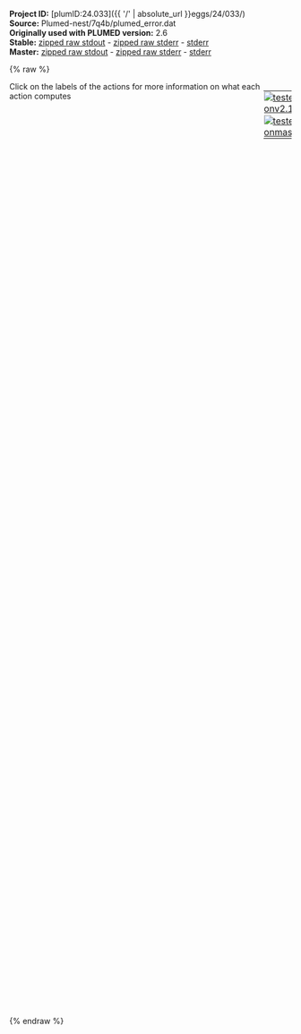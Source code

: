 **Project ID:** [plumID:24.033]({{ '/' | absolute_url }}eggs/24/033/)  
**Source:** Plumed-nest/7q4b/plumed_error.dat  
**Originally used with PLUMED version:** 2.6  
**Stable:** [zipped raw stdout](plumed_error.dat.plumed.stdout.txt.zip) - [zipped raw stderr](plumed_error.dat.plumed.stderr.txt.zip) - [stderr](plumed_error.dat.plumed.stderr)  
**Master:** [zipped raw stdout](plumed_error.dat.plumed_master.stdout.txt.zip) - [zipped raw stderr](plumed_error.dat.plumed_master.stderr.txt.zip) - [stderr](plumed_error.dat.plumed_master.stderr)  

{% raw %}
<div style="width: 100%; float:left">
<div style="width: 90%; float:left" id="value_details_data/Plumed-nest/7q4b/plumed_error.dat"> Click on the labels of the actions for more information on what each action computes </div>
<div style="width: 10%; float:left"><table><tr><td style="padding:1px"><a href="plumed_error.dat.plumed.stderr"><img src="https://img.shields.io/badge/v2.10-passing-green.svg" alt="tested onv2.10" /></a></td></tr><tr><td style="padding:1px"><a href="plumed_error.dat.plumed_master.stderr"><img src="https://img.shields.io/badge/master-passing-green.svg" alt="tested onmaster" /></a></td></tr></table></div></div>
<pre style="width=97%;">
<span style="color:blue" class="comment">#RESTART</span>
<span class="plumedtooltip" style="color:green">MOLINFO<span class="right">This command is used to provide information on the molecules that are present in your system. <a href="https://www.plumed.org/doc-master/user-doc/html/_m_o_l_i_n_f_o.html" style="color:green">More details</a><i></i></span></span> <span class="plumedtooltip">STRUCTURE<span class="right">a file in pdb format containing a reference structure<i></i></span></span>=structure_noh.pdb

<span style="color:blue" class="comment"># define all heavy atoms using GROMACS index file</span>
<span style="display:none;" id="data/Plumed-nest/7q4b/plumed_error.dat">The MOLINFO action with label <b></b> calculates something</span><b name="data/Plumed-nest/7q4b/plumed_error.datprotein-h" onclick='showPath("data/Plumed-nest/7q4b/plumed_error.dat","data/Plumed-nest/7q4b/plumed_error.datprotein-h","data/Plumed-nest/7q4b/plumed_error.datprotein-h","violet")'>protein-h</b><span style="display:none;" id="data/Plumed-nest/7q4b/plumed_error.datprotein-h">The GROUP action with label <b>protein-h</b> calculates the following quantities:<table  align="center" frame="void" width="95%" cellpadding="5%"><tr><td width="5%"><b> Quantity </b>  </td><td width="5%"><b> Type </b>  </td><td><b> Description </b> </td></tr><tr><td width="5%">protein-h</td><td width="5%"><font color="violet">atoms</font></td><td>indices of atoms specified in GROUP</td></tr></table></span>: <span class="plumedtooltip" style="color:green">GROUP<span class="right">Define a group of atoms so that a particular list of atoms can be referenced with a single label in definitions of CVs or virtual atoms. <a href="https://www.plumed.org/doc-master/user-doc/html/_g_r_o_u_p.html" style="color:green">More details</a><i></i></span></span> <span class="plumedtooltip">NDX_FILE<span class="right">the name of index file (gromacs syntax)<i></i></span></span>=noh_index.ndx  <span class="plumedtooltip">NDX_GROUP<span class="right">the name of the group to be imported (gromacs syntax) - first group found is used by default<i></i></span></span>=Protein-H

<span style="color:blue" class="comment"># make protein whole</span>
<span class="plumedtooltip" style="color:green">WHOLEMOLECULES<span class="right">This action is used to rebuild molecules that can become split by the periodic boundary conditions. <a href="https://www.plumed.org/doc-master/user-doc/html/_w_h_o_l_e_m_o_l_e_c_u_l_e_s.html" style="color:green">More details</a><i></i></span></span> <span class="plumedtooltip">ENTITY0<span class="right">the atoms that make up a molecule that you wish to align<i></i></span></span>=1-638 <span class="plumedtooltip">ENTITY1<span class="right">the atoms that make up a molecule that you wish to align<i></i></span></span>=639-1276 <span class="plumedtooltip">ENTITY2<span class="right">the atoms that make up a molecule that you wish to align<i></i></span></span>=1277-1914 <span class="plumedtooltip">ENTITY3<span class="right">the atoms that make up a molecule that you wish to align<i></i></span></span>=1915-2552 <span class="plumedtooltip">ENTITY4<span class="right">the atoms that make up a molecule that you wish to align<i></i></span></span>=2553-3190 <span class="plumedtooltip">ENTITY5<span class="right">the atoms that make up a molecule that you wish to align<i></i></span></span>=3191-3828 <span class="plumedtooltip">ENTITY6<span class="right">the atoms that make up a molecule that you wish to align<i></i></span></span>=3829-4466 <span class="plumedtooltip">ENTITY7<span class="right">the atoms that make up a molecule that you wish to align<i></i></span></span>=4467-5104 <span class="plumedtooltip">ENTITY8<span class="right">the atoms that make up a molecule that you wish to align<i></i></span></span>=5105-5742 <span class="plumedtooltip">ENTITY9<span class="right">the atoms that make up a molecule that you wish to align<i></i></span></span>=5743-6380 <span class="plumedtooltip">ENTITY10<span class="right">the atoms that make up a molecule that you wish to align<i></i></span></span>=6381-7018 <span class="plumedtooltip">ENTITY11<span class="right">the atoms that make up a molecule that you wish to align<i></i></span></span>=7019-7656 <span class="plumedtooltip">ADDREFERENCE<span class="right"> Define the reference position of the first atom of each entity using a PDB file<i></i></span></span>
<br/><span class="plumedtooltip" style="color:green">EMMI<span class="right">Calculate the fit of a structure or ensemble of structures with a cryo-EM density map. <a href="https://www.plumed.org/doc-master/user-doc/html/_e_m_m_i.html" style="color:green">More details</a><i></i></span></span> ...
<span class="plumedtooltip">LABEL<span class="right">a label for the action so that its output can be referenced in the input to other actions<i></i></span></span>=<b name="data/Plumed-nest/7q4b/plumed_error.datgmm" onclick='showPath("data/Plumed-nest/7q4b/plumed_error.dat","data/Plumed-nest/7q4b/plumed_error.datgmm","data/Plumed-nest/7q4b/plumed_error.datgmm","black")'>gmm</b><span style="display:none;" id="data/Plumed-nest/7q4b/plumed_error.datgmm">The EMMI action with label <b>gmm</b> calculates the following quantities:<table  align="center" frame="void" width="95%" cellpadding="5%"><tr><td width="5%"><b> Quantity </b>  </td><td width="5%"><b> Type </b>  </td><td><b> Description </b> </td></tr><tr><td width="5%">gmm.scoreb</td><td width="5%"><font color="black">scalar</font></td><td>Bayesian score</td></tr><tr><td width="5%">gmm.neff</td><td width="5%"><font color="black">scalar</font></td><td>effective number of replicas</td></tr></table></span> <span class="plumedtooltip">NOPBC<span class="right"> ignore the periodic boundary conditions when calculating distances<i></i></span></span> <span class="plumedtooltip">TEMP<span class="right">temperature<i></i></span></span>=310.0 <span class="plumedtooltip">NL_STRIDE<span class="right">The frequency with which we are updating the neighbor list<i></i></span></span>=1 <span class="plumedtooltip">NL_CUTOFF<span class="right">The cutoff in overlap for the neighbor list<i></i></span></span>=0.01
<span class="plumedtooltip">ATOMS<span class="right">atoms for which we calculate the density map, typically all heavy atoms<i></i></span></span>=<b name="data/Plumed-nest/7q4b/plumed_error.datprotein-h">protein-h</b> <span class="plumedtooltip">GMM_FILE<span class="right">file with the parameters of the GMM components<i></i></span></span>=map.dat
<span style="color:blue" class="comment">#the larger the number the softer the contribution of the EM data</span>
<span class="plumedtooltip">SIGMA_MIN<span class="right">minimum uncertainty<i></i></span></span>=0.05 <span class="plumedtooltip">RESOLUTION<span class="right">Cryo-EM map resolution<i></i></span></span>=0.25 <span class="plumedtooltip">NOISETYPE<span class="right">functional form of the noise (GAUSS, OUTLIERS, MARGINAL)<i></i></span></span>=MARGINAL
<span style="color:blue" class="comment">#OPTSIGMAMEAN SIGMA_MEAN0=2.0</span>
<span class="plumedtooltip">WRITE_OV<span class="right">write a file with model overlaps<i></i></span></span>=OV_FILE.dat
<span class="plumedtooltip">WRITE_OV_STRIDE<span class="right">write model overlaps every N steps<i></i></span></span>=1
<span class="plumedtooltip">NO_AVER<span class="right"> don't do ensemble averaging in multi-replica mode<i></i></span></span>
...
<span class="plumedtooltip" style="color:green">PRINT<span class="right">Print quantities to a file. <a href="https://www.plumed.org/doc-master/user-doc/html/_p_r_i_n_t.html" style="color:green">More details</a><i></i></span></span> <span class="plumedtooltip">ARG<span class="right">the labels of the values that you would like to print to the file<i></i></span></span>=<b name="data/Plumed-nest/7q4b/plumed_error.datgmm">gmm.scoreb</b> <span class="plumedtooltip">FILE<span class="right">the name of the file on which to output these quantities<i></i></span></span>=COLVAR_E <span class="plumedtooltip">STRIDE<span class="right"> the frequency with which the quantities of interest should be output<i></i></span></span>=1
</pre>
{% endraw %}
